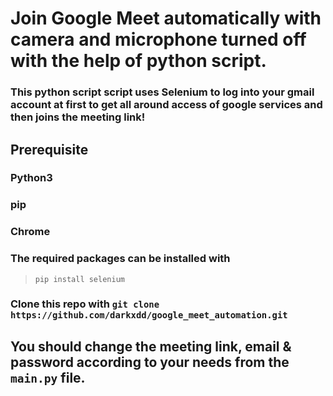 # Join Google Meet automatically with camera and microphone turned off with the help of python script.
### This python script script uses Selenium to log into your gmail account at first to get all around access of google services and then joins the meeting link!

## Prerequisite
### Python3
### pip
### Chrome

### The required packages can be installed with

> `pip install selenium` 

### Clone this repo with ` git clone https://github.com/darkxdd/google_meet_automation.git `

## You should change the meeting link, email & password according to your needs from the  ` main.py ` file.

